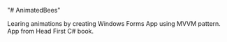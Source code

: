 "# AnimatedBees" 

Learing animations by creating Windows Forms App using MVVM pattern. App from Head First C# book.